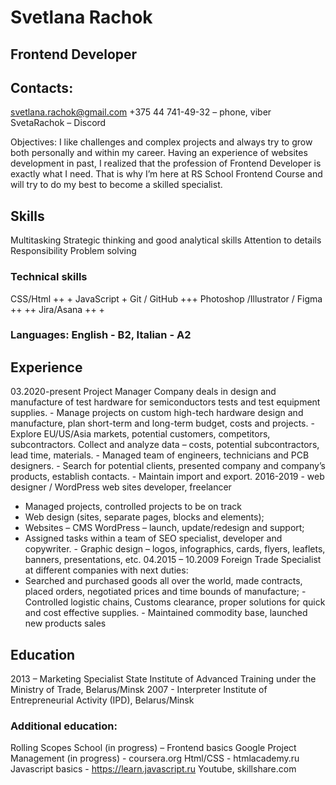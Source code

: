 # **Svetlana Rachok**  
## Frontend Developer   

## **Contacts:**
 svetlana.rachok@gmail.com
+375 44 741-49-32 – phone, viber
 SvetaRachok – Discord 

Objectives:
I like challenges and complex projects and always try to grow both personally and within my career. Having an experience of websites development in past, I realized that the profession of Frontend Developer is exactly what I need.  That is why I’m here at RS School Frontend Course and will try to do my best to become a skilled specialist.

## **Skills**
Multitasking 
Strategic thinking and good analytical skills
 Attention to details 
Responsibility 
Problem solving 

### **Technical skills**
CSS/Html ++ +
JavaScript +
Git / GitHub +++
Photoshop /Illustrator / Figma ++ ++
Jira/Asana ++ +

### **Languages:** English - B2, Italian - A2

## **Experience**

03.2020-present Project Manager 
Company deals in design and manufacture of test hardware for semiconductors tests and test equipment supplies.  - Manage projects on custom high-tech hardware design and manufacture, plan short-term and long-term budget, costs and projects. - Explore EU/US/Asia markets, potential customers, competitors, subcontractors. Collect and analyze data – costs, potential subcontractors, lead time, materials.  - Managed team of engineers, technicians and PCB designers.  - Search for potential clients, presented company and company’s products, establish contacts.  - Maintain import and export.
2016-2019 -  web designer / WordPress web sites developer, freelancer 
- Managed projects, controlled projects to be on track
 - Web design (sites, separate pages, blocks and elements);
 - Websites – CMS WordPress – launch, update/redesign and support;
- Assigned tasks within a team of SEO specialist, developer and copywriter.  - Graphic design – logos, infographics, cards, flyers, leaflets, banners, presentations, etc.   04.2015 – 10.2009   Foreign Trade Specialist at different companies with next duties:
- Searched and purchased goods all over the world, made contracts, placed orders, negotiated prices and time bounds of manufacture; - Controlled logistic chains, Customs clearance, proper solutions for quick and cost effective supplies. - Maintained commodity base, launched new products sales

## **Education** 
2013 – Marketing Specialist 
 State Institute of Advanced Training under the Ministry of Trade, Belarus/Minsk 
2007 - Interpreter 
Institute of Entrepreneurial Activity (IPD), Belarus/Minsk 

### **Additional education:**  
Rolling Scopes School (in progress) – Frontend basics
Google Project Management (in progress) - coursera.org 
Html/CSS - htmlacademy.ru 
Javascript basics - https://learn.javascript.ru 
Youtube, skillshare.com
